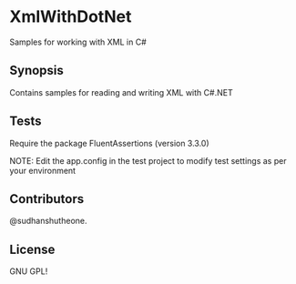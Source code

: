 # XmlWithDotNet
Samples for working with XML in C#

## Synopsis
Contains samples for reading and writing XML with C#.NET

## Tests
Require the package FluentAssertions (version 3.3.0)

NOTE: Edit the app.config in the test project to modify test settings as per your environment

## Contributors

@sudhanshutheone.

## License

GNU GPL!

